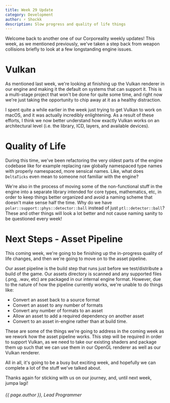 ```yaml
---
title: Week 29 Update
category: Development
author: ⚡ Shockk
description: Slow progress and quality of life things
---
```


Welcome back to another one of our Corporeality weekly updates! This week, as we mentioned previously, we've taken a step back from weapon collisions briefly to look at a few longstanding engine issues.

# Vulkan

As mentioned last week, we're looking at finishing up the Vulkan renderer in our engine and making it the default on systems that can support it. This is a multi-stage project that won't be done for quite some time, and right now we're just taking the opportunity to chip away at it as a healthy distraction.

I spent quite a while earlier in the week just trying to get Vulkan to work on macOS, and it was actually incredibly enlightening. As a result of these efforts, I think we now better understand how exactly Vulkan works on an architectural level (i.e. the library, ICD, layers, and available devices).

# Quality of Life

During this time, we've been refactoring the very oldest parts of the engine codebase like for example replacing raw globally namespaced type names with properly namespaced, more sensical names. Like, what does `DeltaTicks` even mean to someone not familiar with the engine?

We're also in the process of moving some of the non-functional stuff in the engine into a separate library intended for core types, mathematics, etc, in order to keep things better organized and avoid a naming scheme that doesn't make sense half the time. Why do we have `polar::support::phys::detector::ball` instead of just `ptl::detector::ball`? These and other things will look a lot better and not cause naming sanity to be questioned every week!

# Next Steps - Asset Pipeline

This coming week, we're going to be finishing up the in-progress quality of life changes, and then we're going to move on to the asset pipeline.

Our asset pipeline is the build step that runs just before we test/distribute a build of the game. Our assets directory is scanned and any supported files (.png, .wav, etc) are packaged in our internal engine format. However, due to the nature of how the pipeline currently works, we're unable to do things like:

* Convert an asset back to a source format
* Convert an asset to any number of formats
* Convert any number of formats to an asset
* Allow an asset to add a required dependency on another asset
* Convert to an asset in-engine rather than at build time.

These are some of the things we're going to address in the coming week as we rework how the asset pipeline works. This step will be required in order to support Vulkan, as we need to take our existing shaders and package them up such that we can use them in our OpenGL renderer as well as our Vulkan renderer.

All in all, it's going to be a busy but exciting week, and hopefully we can complete a lot of the stuff we've talked about.

Thanks again for sticking with us on our journey, and, until next week, jumpa lagi!

###### {{ page.author }}, Lead Programmer
